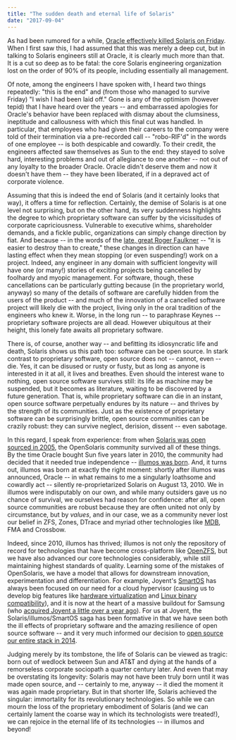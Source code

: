 ```yaml
---
title: "The sudden death and eternal life of Solaris"
date: "2017-09-04"
---
```


As had been rumored for a while, [Oracle effectively killed Solaris on Friday](https://twitter.com/drewfisher314/status/903804762373537793). When I first saw this, I had assumed that this was merely a deep cut, but in talking to Solaris engineers still at Oracle, it is clearly much more than that. It is a cut so deep as to be fatal: the core Solaris engineering organization lost on the order of 90% of its people, including essentially all management.

Of note, among the engineers I have spoken with, I heard two things repeatedly: "this is the end" and (from those who managed to survive Friday) "I wish I had been laid off." Gone is any of the optimism (however tepid) that I have heard over the years -- and embarrassed apologies for Oracle's behavior have been replaced with dismay about the clumsiness, ineptitude and callousness with which this final cut was handled. In particular, that employees who had given their careers to the company were told of their termination via a pre-recorded call -- "robo-RIF'd" in the words of one employee -- is both despicable and cowardly. To their credit, the engineers affected saw themselves as Sun to the end: they stayed to solve hard, interesting problems and out of allegiance to one another -- not out of any loyalty to the broader Oracle. Oracle didn't deserve them and now it doesn't have them -- they have been liberated, if in a depraved act of corporate violence.

Assuming that this is indeed the end of Solaris (and it certainly looks that way), it offers a time for reflection. Certainly, the demise of Solaris is at one level not surprising, but on the other hand, its very suddenness highlights the degree to which proprietary software can suffer by the vicissitudes of corporate capriciousness. Vulnerable to executive whims, shareholder demands, and a fickle public, organizations can simply change direction by fiat. And because -- in the words of the [late, great Roger Faulkner](https://thenewstack.io/remembering-roger-faulkner/) -- "it is easier to destroy than to create," these changes in direction can have lasting effect when they mean stopping (or even suspending!) work on a project. Indeed, any engineer in any domain with sufficient longevity will have one (or many!) stories of exciting projects being cancelled by foolhardy and myopic management. For software, though, these cancellations can be particularly gutting because (in the proprietary world, anyway) so many of the details of software are carefully hidden from the users of the product -- and much of the innovation of a cancelled software project will likely die with the project, living only in the oral tradition of the engineers who knew it. Worse, in the long run -- to paraphrase Keynes -- proprietary software projects are all dead. However ubiquitous at their height, this lonely fate awaits all proprietary software.

There is, of course, another way -- and befitting its idiosyncratic life and death, Solaris shows us this path too: software can be open source. In stark contrast to proprietary software, open source does not -- cannot, even -- die. Yes, it can be disused or rusty or fusty, but as long as anyone is interested in it at all, it lives and breathes. Even should the interest wane to nothing, open source software survives still: its life as machine may be suspended, but it becomes as literature, waiting to be discovered by a future generation. That is, while proprietary software can die in an instant, open source software perpetually endures by its nature -- and thrives by the strength of its communities. Just as the existence of proprietary software can be surprisingly brittle, open source communities can be crazily robust: they can survive neglect, derision, dissent -- even sabotage.

In this regard, I speak from experience: from when [Solaris was open sourced in 2005](http://dtrace.org/blogs/bmc/2005/01/25/solaris-10-revealed/), the OpenSolaris community survived all of these things. By the time Oracle bought Sun five years later in 2010, the community had decided that it needed true independence -- [illumos was born](https://www.youtube.com/watch?v=-zRN7XLCRhc). And, it turns out, illumos was born at exactly the right moment: shortly after illumos was announced, Oracle -- in what remains to me a singularly loathsome and cowardly act -- silently re-proprietarized Solaris on August 13, 2010. We in illumos were indisputably on our own, and while many outsiders gave us no chance of survival, we ourselves had reason for confidence: after all, open source communities are robust because they are often united not only by circumstance, but by _values_, and in our case, we as a community never lost our belief in ZFS, Zones, DTrace and myriad other technologies like [MDB](https://www.youtube.com/watch?v=6SKMrWw271M), FMA and Crossbow.

Indeed, since 2010, illumos has thrived; illumos is not only the repository of record for technologies that have become cross-platform like [OpenZFS](http://open-zfs.org/wiki/Main_Page), but we have also advanced our core technologies considerably, while still maintaining highest standards of quality. Learning some of the mistakes of OpenSolaris, we have a model that allows for downstream innovation, experimentation and differentiation. For example, Joyent's [SmartOS](https://www.joyent.com/smartos) has always been focused on our need for a cloud hypervisor (causing us to develop big features like [hardware virtualization](https://www.youtube.com/watch?v=cwAfJywzk8o) and [Linux binary compatibility](https://www.youtube.com/watch?v=lnesNFulpPE)), and it is now at the heart of a massive buildout for Samsung (who [acquired Joyent a little over a year ago](https://www.joyent.com/blog/samsung-acquires-joyent-a-ctos-perspective)). For us at Joyent, the Solaris/illumos/SmartOS saga has been formative in that we have seen both the ill effects of proprietary software and the amazing resilience of open source software -- and it very much informed our decision to [open source our entire stack in 2014](https://www.joyent.com/blog/sdc-and-manta-are-now-open-source).

Judging merely by its tombstone, the life of Solaris can be viewed as tragic: born out of wedlock between Sun and AT&T and dying at the hands of a remorseless corporate sociopath a quarter century later. And even that may be overstating its longevity: Solaris may not have been truly born until it was made open source, and -- certainly to me, anyway -- it died the moment it was again made proprietary. But in that shorter life, Solaris achieved the singular: immortality for its revolutionary technologies. So while we can mourn the loss of the proprietary embodiment of Solaris (and we can certainly lament the coarse way in which its technologists were treated!), we can rejoice in the eternal life of its technologies -- in illumos and beyond!
